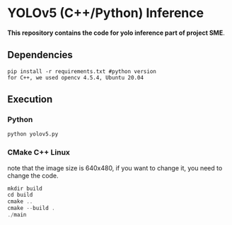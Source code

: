 # YOLOv5 (C++/Python) Inference

**This repository contains the code for yolo inference part of project SME**.

## Dependencies
```
pip install -r requirements.txt #python version
for C++, we used opencv 4.5.4, Ubuntu 20.04
```

## Execution
### Python
```Python
python yolov5.py
```
### CMake C++ Linux
note that the image size is 640x480, if you want to change it, you need to change the code.
```C++ Linux
mkdir build
cd build
cmake ..
cmake --build .
./main
```
